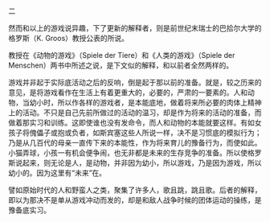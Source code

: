 二

  

然而和以上的游戏说异趣，下了更新的解释者，则是前世纪末瑞士的巴拾尔大学的格罗斯（K. Groos）教授公表的所说。

教授在《动物的游戏》（Spiele der Tiere）和《人类的游戏》（Spiele der Menschen）两书中所述之说，是下文似的解释，和以前者全然两样的。

游戏并非起于实际底活动之后的反响，倒是起于那以前的准备。就是，较之历来的意见，是将游戏看作在生活上有着更重大的，必要的，严肃的一要素的。人和动物，当幼小时，所以作各样的游戏者，是本能底地，做着将来所必要的肉体上精神上的活动。不只是自己先前所做过的活动的温习，却是作为将来的活动的准备，而做着那实习和训练。这即使谁也没有发命令，而人和动物的本能就要这样。有如女孩子将傀儡子或抱或负者，如斯宾塞这些人所说一样，决不是习惯底的模拟行为；乃是从几百代的母亲一直传下来的本能性，作为将来育儿的豫备行为，而使如此。小猫弄球，小孩一有机会便争闹，也无非都是未来的生存竞争的准备。所以使格罗斯说起来，则无论是人，是动物，并非因为幼小，所以游戏，乃是因为游戏，所以幼小的。因为这里有“未来”在。

譬如原始时代的人和野蛮人之类，聚集了许多人，歌且跳，跳且歌。后者的解释，即以为那决不是单从游戏冲动而发的，却是和敌人战争时候的团体运动的操练，是豫备底实习。